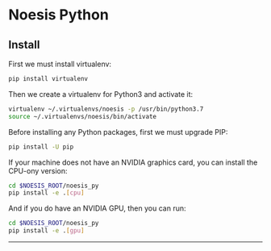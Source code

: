 # Noesis Python

## Install

First we must install virtualenv:
```bash
pip install virtualenv
```

Then we create a virtualenv for Python3 and activate it:
```bash
virtualenv ~/.virtualenvs/noesis -p /usr/bin/python3.7
source ~/.virtualenvs/noesis/bin/activate
```

Before installing any Python packages, first we must upgrade PIP:
```bash
pip install -U pip
```

If your machine does not have an NVIDIA graphics card, you can install the CPU-ony version:
```bash
cd $NOESIS_ROOT/noesis_py
pip install -e .[cpu]
```

And if you do have an NVIDIA GPU, then you can run:
```bash
cd $NOESIS_ROOT/noesis_py
pip install -e .[gpu]
```

----
